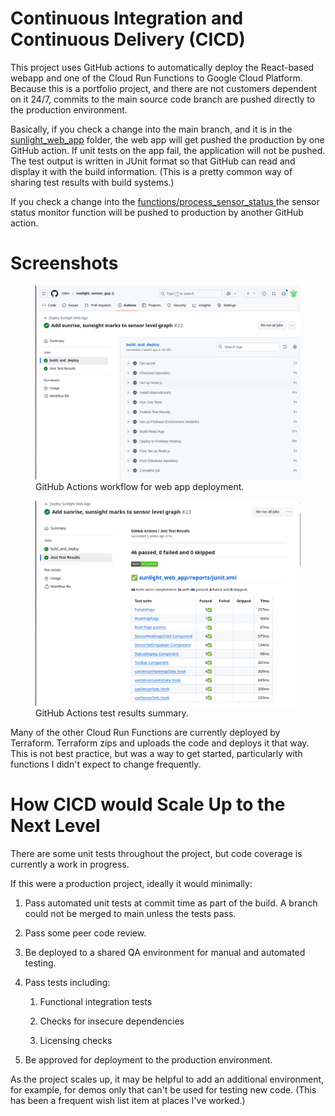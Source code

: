 # Continuous Integration and Continuous Delivery (CICD)

This project uses GitHub actions to automatically deploy the React-based webapp and one of the Cloud Run Functions to Google Cloud Platform.  Because this is a portfolio project, and there are not customers dependent on it 24/7, commits to the main source code branch are pushed directly to the production environment.

Basically, if you check a change into the main branch, and it is in the [sunlight_web_app](https://github.com/kden/sunlight_sensor_gcp/tree/main/sunlight_web_app) folder, the web app will get pushed the production by one GitHub action.  If unit tests on the app fail, the application will not be pushed.  The test output is written in JUnit format so that GitHub can read and display it with the build information.  (This is a pretty common way of sharing test results with build systems.)

If you check a change into the [functions/process_sensor_status ](https://github.com/kden/sunlight_sensor_gcp/tree/main/functions/sensor_status_monitor) the sensor status monitor function will be pushed to production by another GitHub action.

# Screenshots
<figure>
  <img src="images/github_action_workflow.png" alt="Screenshot of the GitHub Actions workflow for the web app deployment, showing steps like Set Up Job, Checkout Repository, Install Dependencies, Run  Unit Tests, and Deploy to Firebase Hosting." width="800" />
  <figcaption>GitHub Actions workflow for web app deployment.</figcaption>
</figure>

<figure>
  <img src="images/github_action_test_output.png" alt="Screenshot showing the test results summary in GitHub Actions, with a green checkmark indicating all tests passed." width="800" />
  <figcaption>GitHub Actions test results summary.</figcaption>
</figure>

Many of the other Cloud Run Functions are currently deployed by Terraform.  Terraform zips and uploads the code and deploys it that way.  This is not best practice, but was a way to get started, particularly with functions I didn't expect to change frequently.

# How CICD would Scale Up to the Next Level
There are some unit tests throughout the project, but code coverage is currently a work in progress.


If this were a production project, ideally it would minimally:

1. Pass automated unit tests at commit time as part of the build.  A branch could not be merged to main unless the tests pass.

2. Pass some peer code review.

3. Be deployed to a shared QA environment for manual and automated testing.

4. Pass tests including:
   
   1. Functional integration tests
   
   2. Checks for insecure dependencies
   
   3. Licensing checks

5. Be approved for deployment to the production environment.

As the project scales up, it may be helpful to add an additional environment, for example, for demos only that can't be used for testing new code.   (This has been a frequent wish list item at places I've worked.)

